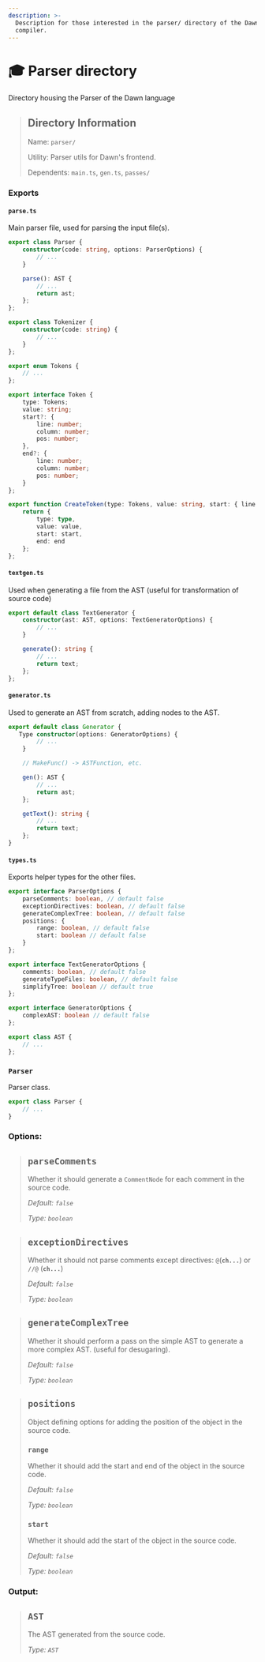 ```yaml
---
description: >-
  Description for those interested in the parser/ directory of the Dawn
  compiler.
---
```


# 🎓 Parser directory

Directory housing the Parser of the Dawn language

> ## Directory Information
>
> Name: `parser/`
>
> Utility: Parser utils for Dawn's frontend.
>
> Dependents: `main.ts`, `gen.ts`, `passes/`

### Exports

#### `parse.ts`

Main parser file, used for parsing the input file(s).

```typescript
export class Parser {
    constructor(code: string, options: ParserOptions) {
        // ...
    }

    parse(): AST {
        // ...
        return ast;
    };
};

export class Tokenizer {
    constructor(code: string) {
        // ...
    }
};

export enum Tokens {
    // ...
};

export interface Token {
    type: Tokens;
    value: string;
    start?: {
        line: number;
        column: number;
        pos: number;
    },
    end?: {
        line: number;
        column: number;
        pos: number;
    }
};

export function CreateToken(type: Tokens, value: string, start: { line: number, column: number, pos: number }, end: { line: number, column: number, pos: number }): Token {
    return {
        type: type,
        value: value,
        start: start,
        end: end
    };
};
```

#### `textgen.ts`

Used when generating a file from the AST (useful for transformation of source code)

```typescript
export default class TextGenerator {
    constructor(ast: AST, options: TextGeneratorOptions) {
        // ...
    }

    generate(): string {
        // ...
        return text;
    };
};
```

#### `generator.ts`

Used to generate an AST from scratch, adding nodes to the AST.

```typescript
export default class Generator {
   Type constructor(options: GeneratorOptions) {
        // ...
    }

    // MakeFunc() -> ASTFunction, etc.

    gen(): AST {
        // ...
        return ast;
    };

    getText(): string {
        // ...
        return text;
    };
}
```

#### `types.ts`

Exports helper types for the other files.

```typescript
export interface ParserOptions {
    parseComments: boolean, // default false
    exceptionDirectives: boolean, // default false
    generateComplexTree: boolean, // default false
    positions: {
        range: boolean, // default false
        start: boolean // default false
    }
};

export interface TextGeneratorOptions {
    comments: boolean, // default false
    generateTypeFiles: boolean, // default false
    simplifyTree: boolean // default true
};

export interface GeneratorOptions {
    complexAST: boolean // default false
};

export class AST {
    // ...
};
```

### `Parser`

Parser class.

```typescript
export class Parser {
    // ...
}
```

### Options:

> ## `parseComments`
>
> Whether it should generate a `CommentNode` for each comment in the source code.
>
> _Default: `false`_
>
> _Type: `boolean`_

> ## `exceptionDirectives`
>
> Whether it should not parse comments except directives: `@`(**`ch...`**) or `//@` (**`ch...`**)
>
> _Default: `false`_
>
> _Type: `boolean`_

> ## `generateComplexTree`
>
> Whether it should perform a pass on the simple AST to generate a more complex AST. (useful for desugaring).
>
> _Default: `false`_
>
> _Type: `boolean`_

> ## `positions`
>
> Object defining options for adding the position of the object in the source code.
>
> ### `range`
>
> Whether it should add the start and end of the object in the source code.
>
> _Default: `false`_
>
> _Type: `boolean`_
>
> ### `start`
>
> Whether it should add the start of the object in the source code.
>
> _Default: `false`_
>
> _Type: `boolean`_

### Output:

> ## `AST`
>
> The AST generated from the source code.
>
> _Type: `AST`_
